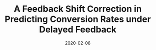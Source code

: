 ---
title: "A Feedback Shift Correction in Predicting Conversion Rates under Delayed Feedback"
collection: publications
permalink: /publication/dfm
date: 2020-02-06
venue: 'The Web Conference(WWW)'
paperurl: 'https://arxiv.org/abs/2002.02068'
citation: Shota Yasui, Gota Morishita, Komei Fujita, Masashi Shibata. (2020). &quot;A Feedback Shift Correction in Predicting Conversion Rates under Delayed Feedback.&quot; <i>WWW 2020</i>.'
---